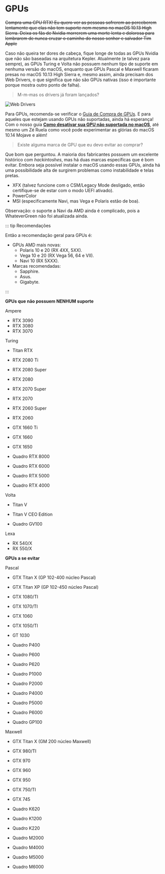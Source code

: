 # GPUs

~~Compra uma GPU RTX! Eu quero ver as pessoas sofrerem ao perceberem lentamente que elas não tem suporte nem mesmo no macOS 10.13 High Sierra. Deixa os fãs de Nvidia morrerem uma morte lenta e dolorosa para lembrarem de nunca cruzar o caminho do nosso senhor e salvador Tim Apple~~

Caso não queira ter dores de cabeça, fique longe de todas as GPUs Nvidia que não são baseadas na arquitetura Kepler. Atualmente (e talvez para sempre), as GPUs Turing e Volta não possuem nenhum tipo de suporte em nenhuma versão do macOS, enquanto que GPUs Pascal e Maxwell ficaram presas no macOS 10.13 High Sierra e, mesmo assim, ainda precisam dos Web Drivers, o que significa que não são GPUs nativas (isso é importante porque mostra outro ponto de falha).

> M-m-mas os drivers já foram lançados?

![Web Drivers](WebDrivers.gif)

Para GPUs, recomenda-se verificar o [Guia de Compra de GPUs](https://deomkds.github.io/GPU-Buyers-Guide/).
E para aqueles que estejam usando GPUs não suportadas, ainda há esperança! Com o nosso guia [**Como desativar sua GPU não suportada no macOS**](https://deomkds.github.io/Getting-Started-With-ACPI/Desktops/desktop-disable.html), até mesmo um Zé Ruela como você pode experimentar as glórias do macOS 10.14 Mojave e além!

> Existe alguma marca de GPU que eu devo evitar ao comprar?

Que bom que perguntou. A maioria dos fabricantes possuem um excelente histórico com *hackintoshes*, mas há duas marcas específicas que é bom evitar. Embora seja possível instalar o macOS usando essas GPUs, ainda há uma possibilidade alta de surgirem problemas como instabilidade e telas pretas.

* XFX (talvez funcione com o CSM/Legacy Mode desligado, então certifique-se de estar com o modo UEFI ativado).
* PowerColor
* MSI (especificamente Navi, mas Vega e Polaris estão de boa).

Observação: o suporte a Navi da AMD ainda é complicado, pois a  WhateverGreen não foi atualizada ainda.

::: tip Recomendações

Então a recomendação geral para GPUs é:

* GPUs AMD mais novas:
  * Polaris 10 e 20 (RX 4XX, 5XX).
  * Vega 10 e 20 (RX Vega 56, 64 e VII).
  * Navi 10 (RX 5XXX).
* Marcas recomendadas:
  * Sapphire.
  * Asus.
  * Gigabyte.

:::

**GPUs que não possuem NENHUM suporte**

Ampere

* RTX 3090
* RTX 3080
* RTX 3070

Turing

* Titan RTX
* RTX 2080 Ti
* RTX 2080 Super
* RTX 2080
* RTX 2070 Super
* RTX 2070
* RTX 2060 Super
* RTX 2060
* GTX 1660 Ti
* GTX 1660
* GTX 1650

* Quadro RTX 8000
* Quadro RTX 6000
* Quadro RTX 5000
* Quadro RTX 4000

Volta

* Titan V
* Titan V CEO Edition

* Quadro GV100

Lexa

* RX 540/X
* RX 550/X

**GPUs a se evitar**

Pascal

* GTX Titan X (GP 102-400 núcleo Pascal)
* GTX Titan XP (GP 102-450 núcleo Pascal)
* GTX 1080/TI
* GTX 1070/TI
* GTX 1060
* GTX 1050/TI
* GT 1030

* Quadro P400
* Quadro P600
* Quadro P620
* Quadro P1000
* Quadro P2000
* Quadro P4000
* Quadro P5000
* Quadro P6000
* Quadro GP100

Maxwell

* GTX Titan X (GM 200 núcleo Maxwell)
* GTX 980/TI
* GTX 970
* GTX 960
* GTX 950
* GTX 750/TI
* GTX 745

* Quadro K620
* Quadro K1200
* Quadro K220
* Quadro M2000
* Quadro M4000
* Quadro M5000
* Quadro M6000
